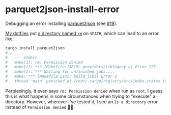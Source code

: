 # parquet2json-install-error

Debugging an error installing [parquet2json] (see [#19]).

[My dotfiles][runsascoded/.rc] put [a directory named `rm`][git-helpers/rm] on `$PATH`, which can lead to an error like:

```bash
cargo install parquet2json
# …
#   --- stderr
#   make[1]: rm: Permission denied
#   make[1]: *** [Makefile:11815: providers/liblegacy.a] Error 127
#   make[1]: *** Waiting for unfinished jobs....
#   make: *** [Makefile:2142: build_libs] Error 2
#   thread 'main' panicked at /root/.cargo/registry/src/index.crates.io-6f17d22bba15001f/openssl-src-300.1.5+3.1.3/src/lib.rs:577:9:
```

Perplexingly, it even says `rm: Permission denied` when run as `root`. I guess this is what happens in some circumstances when trying to "execute" a directory. However, wherever I've tested it, I see an `Is a directory` error instead of `Permission denied` 🤷‍♂️.

[parquet2json]: https://github.com/jupiter/parquet2json
[#19]: https://github.com/jupiter/parquet2json/issues/19
[runsascoded/.rc]: https://github.com/runsascoded/.rc
[git-helpers/rm]: https://github.com/ryan-williams/git-helpers/tree/78ecd302c20fe0560990319fdb285662796fb29e/rm
